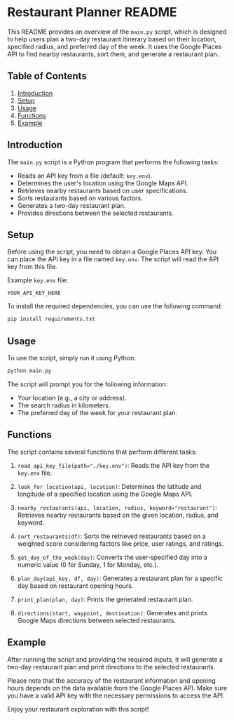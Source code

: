 # Restaurant Planner README

This README provides an overview of the `main.py` script, which is designed to help users plan a two-day restaurant itinerary based on their location, specified radius, and preferred day of the week. It uses the Google Places API to find nearby restaurants, sort them, and generate a restaurant plan.

## Table of Contents

1. [Introduction](#introduction)
2. [Setup](#setup)
3. [Usage](#usage)
4. [Functions](#functions)
5. [Example](#example)

## Introduction

The `main.py` script is a Python program that performs the following tasks:

- Reads an API key from a file (default: `key.env`).
- Determines the user's location using the Google Maps API.
- Retrieves nearby restaurants based on user specifications.
- Sorts restaurants based on various factors.
- Generates a two-day restaurant plan.
- Provides directions between the selected restaurants.

## Setup

Before using the script, you need to obtain a Google Places API key. You can place the API key in a file named `key.env`. The script will read the API key from this file. 

Example `key.env` file:
```
YOUR_API_KEY_HERE
```

To install the required dependencies, you can use the following command:
```bash
pip install requirements.txt
```

## Usage

To use the script, simply run it using Python:

```bash
python main.py
```

The script will prompt you for the following information:
- Your location (e.g., a city or address).
- The search radius in kilometers.
- The preferred day of the week for your restaurant plan.

## Functions

The script contains several functions that perform different tasks:

1. `read_api_key_file(path="./key.env")`: Reads the API key from the `key.env` file.

2. `look_for_location(api, location)`: Determines the latitude and longitude of a specified location using the Google Maps API.

3. `nearby_restaurants(api, location, radius, keyword="restaurant")`: Retrieves nearby restaurants based on the given location, radius, and keyword.

4. `sort_restaurants(df)`: Sorts the retrieved restaurants based on a weighted score considering factors like price, user ratings, and ratings.

5. `get_day_of_the_week(day)`: Converts the user-specified day into a numeric value (0 for Sunday, 1 for Monday, etc.).

6. `plan_day(api_key, df, day)`: Generates a restaurant plan for a specific day based on restaurant opening hours.

7. `print_plan(plan, day)`: Prints the generated restaurant plan.

8. `directions(start, waypoint, destination)`: Generates and prints Google Maps directions between selected restaurants.

## Example

After running the script and providing the required inputs, it will generate a two-day restaurant plan and print directions to the selected restaurants.

Please note that the accuracy of the restaurant information and opening hours depends on the data available from the Google Places API. Make sure you have a valid API key with the necessary permissions to access the API.

Enjoy your restaurant exploration with this script!
